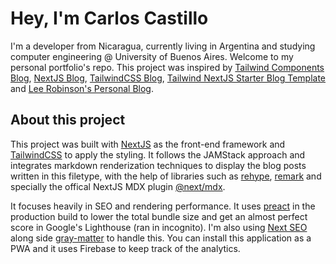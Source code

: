 # Hey, I'm Carlos Castillo

I'm a developer from Nicaragua, currently living in Argentina and studying computer engineering @ University of Buenos Aires.
Welcome to my personal portfolio's repo. This project was inspired by [Tailwind Components Blog](https://tailwindcomponents.com/blog), [NextJS Blog](https://nextjs.org/blog), [TailwindCSS Blog](https://blog.tailwindcss.com/), [Tailwind NextJS Starter Blog Template](https://github.com/timlrx/tailwind-nextjs-starter-blog) and [Lee Robinson's Personal Blog](https://leerob.io).

## About this project

This project was built with [NextJS](https://nextjs.org) as the front-end framework and [TailwindCSS](https://tailwindcss.com) to apply the styling. It follows the JAMStack approach and integrates markdown renderization techniques to display the blog posts written in this filetype, with the help of libraries such as [rehype](https://github.com/rehypejs/rehype), [remark](https://github.com/remarkjs/remark) and specially the offical NextJS MDX plugin [@next/mdx](https://github.com/vercel/next.js/tree/canary/packages/next-mdx). 

It focuses heavily in SEO and rendering performance. It uses [preact](https://preactjs.com/) in the production build to lower the total bundle size and get an almost perfect score in Google's Lighthouse (ran in incognito). I'm also using [Next SEO](https://github.com/garmeeh/next-seo) along side [gray-matter](https://github.com/jonschlinkert/gray-matter) to handle this. You can install this application as a PWA and it uses Firebase to keep track of the analytics.
